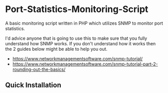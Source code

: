 # Port-Statistics-Monitoring-Script
A basic monitoring script written in PHP which utilizes SNMP to monitor port statistics. 

I'd advice anyone that is going to use this to make sure that you fully understand how SNMP works. If you don't understand how it works then the 2 guides below might be able to help you out.
- https://www.networkmanagementsoftware.com/snmp-tutorial/
- https://www.networkmanagementsoftware.com/snmp-tutorial-part-2-rounding-out-the-basics/

## Quick Installation

